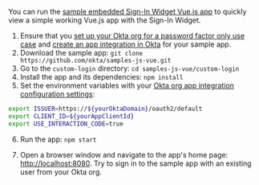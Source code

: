 You can run the [sample embedded Sign-In Widget Vue.js app](https://github.com/okta/samples-js-vue/tree/master/custom-login) to quickly view a simple working Vue.js app with the Sign-In Widget.

1. Ensure that you [set up your Okta org for a password factor only use case](/docs/guides/oie-embedded-common-org-setup/nodejs/main/##set-up-your-okta-org-for-a-password-factor-only-use-case) and [create an app integration in Okta](#create-an-okta-app-integration) for your sample app.
2. Download the sample app: `git clone https://github.com/okta/samples-js-vue.git`
3. Go to the `custom-login` directory: `cd samples-js-vue/custom-login`
4. Install the app and its dependencies: `npm install`
5. Set the environment variables with your [Okta org app integration configuration settings](#okta-org-app-integration-configuration-settings):

  ```bash
  export ISSUER=https://${yourOktaDomain}/oauth2/default
  export CLIENT_ID=${yourAppClientId}
  export USE_INTERACTION_CODE=true
  ```

6. Run the app: `npm start`

7. Open a browser window and navigate to the app's home page: [http://localhost:8080](http://localhost:8080). Try to sign in to the sample app with an existing user from your Okta org.
